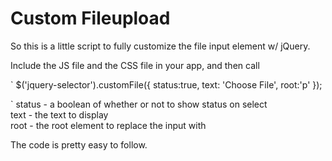 # Custom Fileupload

So this is a little script to fully customize the file input element w/ jQuery.

Include the JS file and the CSS file in your app, and then call  

` $('jquery-selector').customFile({ status:true, text: 'Choose File', root:'p' });  

` status - a boolean of whether or not to show status on select  
text - the text to display  
root - the root element to replace the input with  

The code is pretty easy to follow.

